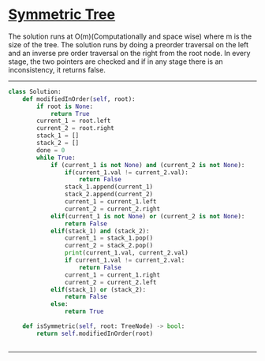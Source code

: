 # [Symmetric Tree](https://leetcode.com/explore/featured/card/top-interview-questions-easy/94/trees/627/)

The solution runs at O(m)(Computationally and space wise) where m is the size of the tree.
The solution runs by doing a preorder traversal on the left and an inverse pre order traversal on the right from the root node. In every stage, the two pointers are checked and if in any stage there is an inconsistency, it returns false.
___
```python
class Solution:
    def modifiedInOrder(self, root):
        if root is None:
            return True
        current_1 = root.left
        current_2 = root.right
        stack_1 = []
        stack_2 = []
        done = 0 
        while True:
            if (current_1 is not None) and (current_2 is not None):
                if(current_1.val != current_2.val):
                    return False
                stack_1.append(current_1)
                stack_2.append(current_2)
                current_1 = current_1.left  
                current_2 = current_2.right
            elif(current_1 is not None) or (current_2 is not None):
                return False
            elif(stack_1) and (stack_2): 
                current_1 = stack_1.pop()
                current_2 = stack_2.pop()
                print(current_1.val, current_2.val)
                if current_1.val != current_2.val:
                    return False
                current_1 = current_1.right
                current_2 = current_2.left
            elif(stack_1) or (stack_2):
                return False
            else:
                return True
    
    def isSymmetric(self, root: TreeNode) -> bool:
        return self.modifiedInOrder(root)
        
```
___